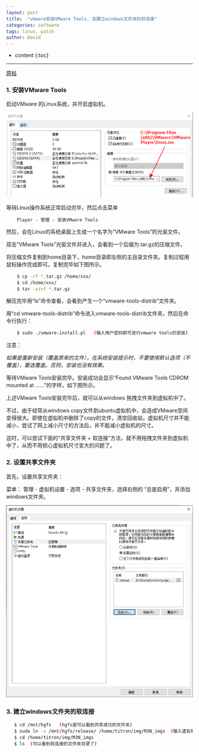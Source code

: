```yaml
---
layout: post
title:  "vmware安装VMware Tools, 及建立windows文件夹的软连接"
categories: software
tags: linux, patch
author: David
---
```


* content
{:toc}

---

[原帖](https://www.jianshu.com/p/2ee4924553d4)

### 1. 安装VMware Tools

启动VMware 的Linux系统，并开启虚拟机。

![dvd加载vmware tools光盘镜像](https://github.com/titron/titron.github.io/raw/master/img/2021-03-15-vmware_tools_iso.png)

等待Linux操作系统正常启动完毕，然后点击菜单

```
    Player - 管理 - 安装VMware Tools
```

然后，会在Linux的系统桌面上生成一个名字为“VMware Tools”的光驱文件。

双击“VMware Tools”光驱文件并进入，会看到一个后缀为.tar.gz的压缩文件。

将压缩文件复制到home目录下，home目录即左侧的主目录文件夹。复制过程用鼠标操作完成即可。复制完毕如下图所示。
```bash
    $ cp -rf *.tar.gz /home/xxx/
    $ cd /home/xxx/
    $ tar -xzvf *.tar.gz
```

解压完毕用“ls”命令查看，会看到产生一个“vmware-tools-distrib”文件夹。

用“cd vmware-tools-distrib”命令进入vmware-tools-distrib文件夹，然后在命令行执行：
```bash
    $ sudo ./vmware-install.pl   (输入用户密码即可进行vmware tools的安装)
```

注意：

*如果是重新安装（覆盖原来的文件），在系统安装提示时，不要使用默认选项（不覆盖），要选覆盖。否则，安装也没有效果。*


等待VMware Tools安装完毕。安装成功会显示“Found VMware Tools CDROM mounted at ......"的字样，如下图所示。

上述VMware Tools安装完毕后，就可以从windows 拖拽文件夹到虚拟机中了。

不过，由于经常从windows copy文件到ubuntu虚拟机中，会造成VMware空间变得很大。即使在虚拟机中删除了copy的文件，清空回收站，虚拟机尺寸并不能减小，尝试了网上减小尺寸的方法后，并不能减小虚拟机的尺寸。

这时，可以尝试下面的“共享文件夹 + 软连接”方法，就不用拖拽文件夹到虚拟机中了，从而不用担心虚拟机尺寸变大的问题了。

### 2. 设置共享文件夹

首先，设置共享文件夹：

菜单： 管理 - 虚拟机设置 - 选项 - 共享文件夹，选择右侧的 “总是启用”，并添加windows文件夹。

![设置共享文件夹](https://github.com/titron/titron.github.io/raw/master/img/2021-03-15-vmware_share_softlink.png)

### 3. 建立windows文件夹的软连接

```bash
   $ cd /mnt/hgfs   (hgfs是可以看到共享成功的文件夹)
   $ sudo ln -s /mnt/hgfs/release/ /home/titron/img/M3N_imgs  (输入虚拟机系统密码 --ENTER即可)
   $ cd /home/titron/img/M3N_imgs
   $ ls  (可以看到软连接的文件夹目录了)
```
